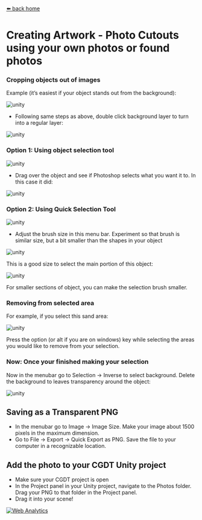 [⬅️ back home](intro.html)

# Creating Artwork - Photo Cutouts using your own photos or found photos


### Cropping objects out of images

Example (it’s easiest if your object stands out from the background):

![unity](asset-creation-images/image14.jpg)

- Following same steps as above, double click background layer to turn into a regular layer:

![unity](asset-creation-images/image28.jpg)


### Option 1: Using object selection tool

![unity](asset-creation-images/image32.jpg)


- Drag over the object and see if Photoshop selects what you want it to. In this case it did:

![unity](asset-creation-images/image6.jpg)


### Option 2: Using Quick Selection Tool

![unity](asset-creation-images/image32.jpg)

- Adjust the brush size in this menu bar. Experiment so that brush is similar size, but a bit smaller than the shapes in your object

![unity](asset-creation-images/image35.jpg)

This is a good size to select the main portion of this object:

![unity](asset-creation-images/image8.jpg)

For smaller sections of object, you can make the selection brush smaller.

### Removing from selected area

For example, if you select this sand area:

![unity](asset-creation-images/image31.jpg)

Press the option (or alt if you are on windows) key while selecting the areas you would like to remove from your selection. 

### Now: Once your finished making your selection


Now in the menubar go to Selection -> Inverse to select background. Delete the background to leaves transparency around the object:

![unity](asset-creation-images/image6.jpg)


## Saving as a Transparent PNG

- In the menubar go to Image -> Image Size. Make your image about 1500 pixels in the maximum dimension.
- Go to File -> Export -> Quick Export as PNG. Save the file to your computer in a recognizable location.

## Add the photo to your CGDT Unity project
- Make sure your CGDT project is open
- In the Project panel in your Unity project, navigate to the Photos folder. Drag your PNG to that folder in the Project panel. 
- Drag it into your scene! 

<!---- begin statcounter ---->
<script type="text/javascript">
var sc_project = 12399103;
var sc_invisible = 1;
var sc_security = "dbebcd0c";
</script>
<script type="text/javascript" src="https://www.statcounter.com/counter/counter.js" async></script>
<noscript>
<div class="statcounter">
    <a title="Web Analytics" href="https://statcounter.com/" target="_blank"><img class="statcounter" src="https://c.statcounter.com/12399103/0/dbebcd0c/1/" alt="Web Analytics" /></a>
</div>
</noscript>
<!-- end statcounter -->